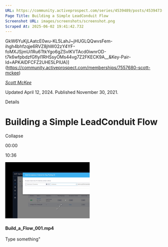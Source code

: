 ```yaml
---
URL: https://community.activeprospect.com/series/4539489/posts/4539473-building-a-simple-leadconduit-flow
Page Title: Building a Simple LeadConduit Flow
Screenshot URL: images/screenshots/screenshot.png
Scraped At: 2025-06-02 19:41:42.732
---
```

GkW6YuKjLAatcE0wu-KL5LahJ~jHUGLQQwvsFem-ihgh4bhfzqje6RVZ8jhW02zY4YF-foMXJSjmUi1Ru6TtkYgo6gZSvIKVTAcd0iwnrOD-t7k6wfpbdzfGflyl1RHSsyOMs44vg7Z2FKECK9A__&Key-Pair-Id=APKAIDFCFZ2UHE5LPIUA)](https://community.activeprospect.com/memberships/7557680-scott-mckee)

[_Scott McKee_](https://community.activeprospect.com/memberships/7557680-scott-mckee)

Updated April 12, 2024. Published November 30, 2021.

Details

# Building a Simple LeadConduit Flow

Collapse

00:00

10:36

![](images/image-1.png)

#### Build\_a\_Flow\_001.mp4

Type something"
